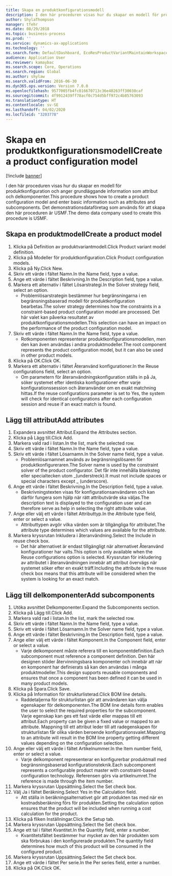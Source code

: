 ```yaml
---
title: Skapa en produktkonfigurationsmodell
description: I den här proceduren visas hur du skapar en modell för produktkonfiguration och anger grundläggande information som attribut och delkomponenter.
author: ShylaThompson
manager: tfehr
ms.date: 08/29/2018
ms.topic: business-process
ms.prod: ''
ms.service: dynamics-ax-applications
ms.technology: ''
ms.search.form: DefaultDashboard, EcoResProductVariantMaintainWorkspace, PCProductConfigurationModelListPage, PCCreateProductConfigurationModel, PCProductConfigurationModelDetails, PCBOMLineDetails
audience: Application User
ms.reviewer: kamaybac
ms.search.scope: Core, Operations
ms.search.region: Global
ms.author: shylaw
ms.search.validFrom: 2016-06-30
ms.dyn365.ops.version: Version 7.0.0
ms.openlocfilehash: 9577005fb4fc016670713c36e40263ff30030caf
ms.sourcegitcommit: 4f9912439ff78acf0c754d5bff972c4b85763093
ms.translationtype: HT
ms.contentlocale: sv-SE
ms.lasthandoff: 04/02/2020
ms.locfileid: "3203778"
---
```

# <a name="create-a-product-configuration-model"></a><span data-ttu-id="8bc6a-103">Skapa en produktkonfigurationsmodell</span><span class="sxs-lookup"><span data-stu-id="8bc6a-103">Create a product configuration model</span></span>

[!include [banner](../../includes/banner.md)]

<span data-ttu-id="8bc6a-104">I den här proceduren visas hur du skapar en modell för produktkonfiguration och anger grundläggande information som attribut och delkomponenter.</span><span class="sxs-lookup"><span data-stu-id="8bc6a-104">This procedure shows how to create a product configuration model and enter basic information such as attributes and subcomponents.</span></span> <span data-ttu-id="8bc6a-105">Det demonstrationsdataföretag som används för att skapa den här proceduren är USMF.</span><span class="sxs-lookup"><span data-stu-id="8bc6a-105">The demo data company used to create this procedure is USMF.</span></span>


## <a name="create-a-product-model"></a><span data-ttu-id="8bc6a-106">Skapa en produktmodell</span><span class="sxs-lookup"><span data-stu-id="8bc6a-106">Create a product model</span></span>
1. <span data-ttu-id="8bc6a-107">Klicka på Definition av produktvariantmodell.</span><span class="sxs-lookup"><span data-stu-id="8bc6a-107">Click Product variant model definition.</span></span>
2. <span data-ttu-id="8bc6a-108">Klicka på Modeller för produktkonfiguration.</span><span class="sxs-lookup"><span data-stu-id="8bc6a-108">Click Product configuration models.</span></span>
3. <span data-ttu-id="8bc6a-109">Klicka på Ny.</span><span class="sxs-lookup"><span data-stu-id="8bc6a-109">Click New.</span></span>
4. <span data-ttu-id="8bc6a-110">Skriv ett värde i fältet Namn.</span><span class="sxs-lookup"><span data-stu-id="8bc6a-110">In the Name field, type a value.</span></span>
5. <span data-ttu-id="8bc6a-111">Ange ett värde i fältet Beskrivning.</span><span class="sxs-lookup"><span data-stu-id="8bc6a-111">In the Description field, type a value.</span></span>
6. <span data-ttu-id="8bc6a-112">Markera ett alternativ i fältet Lösarstrategi.</span><span class="sxs-lookup"><span data-stu-id="8bc6a-112">In the Solver strategy field, select an option.</span></span>
    * <span data-ttu-id="8bc6a-113">Problemlösarstrategin bestämmer hur begränsningarna i en begränsningsbaserad modell för produktkonfiguration bearbetas.</span><span class="sxs-lookup"><span data-stu-id="8bc6a-113">The solver strategy determines how the constraints in a constraint-based product configuration model are processed.</span></span> <span data-ttu-id="8bc6a-114">Det här valet kan påverka resultatet av produktkonfigurationsmodellen.</span><span class="sxs-lookup"><span data-stu-id="8bc6a-114">This selection can have an impact on the performance of the product configuration model.</span></span>  
7. <span data-ttu-id="8bc6a-115">Skriv ett värde i fältet Namn.</span><span class="sxs-lookup"><span data-stu-id="8bc6a-115">In the Name field, type a value.</span></span>
    * <span data-ttu-id="8bc6a-116">Rotkomponenten representerar produktkonfigurationsmodellen, men den kan även användas i andra produktmodeller.</span><span class="sxs-lookup"><span data-stu-id="8bc6a-116">The root component represents the product configuration model, but it can also be used in other product models.</span></span>  
8. <span data-ttu-id="8bc6a-117">Klicka på OK.</span><span class="sxs-lookup"><span data-stu-id="8bc6a-117">Click OK.</span></span>
9. <span data-ttu-id="8bc6a-118">Markera ett alternativ i fältet Återanvänd konfigurationer.</span><span class="sxs-lookup"><span data-stu-id="8bc6a-118">In the Reuse configurations field, select an option.</span></span>
    * <span data-ttu-id="8bc6a-119">Om parametern för återanvändningskonfiguration ställs in på Ja, söker systemet efter identiska konfigurationer efter varje konfigurationssession och återanvänder om en exakt matchning hittas.</span><span class="sxs-lookup"><span data-stu-id="8bc6a-119">If the reuse configurations parameter is set to Yes, the system will check for identical configurations after each configuration session and reuse if an exact match is found.</span></span>  

## <a name="add-attributes"></a><span data-ttu-id="8bc6a-120">Lägg till attribut</span><span class="sxs-lookup"><span data-stu-id="8bc6a-120">Add attributes</span></span>
1. <span data-ttu-id="8bc6a-121">Expandera avsnittet Attribut.</span><span class="sxs-lookup"><span data-stu-id="8bc6a-121">Expand the Attributes section.</span></span>
2. <span data-ttu-id="8bc6a-122">Klicka på Lägg till.</span><span class="sxs-lookup"><span data-stu-id="8bc6a-122">Click Add.</span></span>
3. <span data-ttu-id="8bc6a-123">Markera vald rad i listan.</span><span class="sxs-lookup"><span data-stu-id="8bc6a-123">In the list, mark the selected row.</span></span>
4. <span data-ttu-id="8bc6a-124">Skriv ett värde i fältet Namn.</span><span class="sxs-lookup"><span data-stu-id="8bc6a-124">In the Name field, type a value.</span></span>
5. <span data-ttu-id="8bc6a-125">Skriv ett värde i fältet Lösarnamn.</span><span class="sxs-lookup"><span data-stu-id="8bc6a-125">In the Solver name field, type a value.</span></span>
    * <span data-ttu-id="8bc6a-126">Problemlösarnamnet används av begränsningslösaren för produktkonfigureraren.</span><span class="sxs-lookup"><span data-stu-id="8bc6a-126">The Solver name is used by the constraint solver of the product configurator.</span></span> <span data-ttu-id="8bc6a-127">Det får inte innehålla blanksteg eller specialtecken utom _(understreck).</span><span class="sxs-lookup"><span data-stu-id="8bc6a-127">It must not include spaces or special characters except _ (underscore).</span></span>  
6. <span data-ttu-id="8bc6a-128">Ange ett värde i fältet Beskrivning.</span><span class="sxs-lookup"><span data-stu-id="8bc6a-128">In the Description field, type a value.</span></span>
    * <span data-ttu-id="8bc6a-129">Beskrivningstexten visas för konfigurationsanvändaren och kan därför fungera som hjälp när rätt attributvärde ska väljas.</span><span class="sxs-lookup"><span data-stu-id="8bc6a-129">The description text is displayed to the configuration user and can therefore serve as help in selecting the right attribute value.</span></span>  
7. <span data-ttu-id="8bc6a-130">Ange eller välj ett värde i fältet Attributtyp.</span><span class="sxs-lookup"><span data-stu-id="8bc6a-130">In the Attribute type field, enter or select a value.</span></span>
    * <span data-ttu-id="8bc6a-131">Attributtypen avgör vilka värden som är tillgängliga för attributet.</span><span class="sxs-lookup"><span data-stu-id="8bc6a-131">The attribute type determines which values are available for the attribute.</span></span>  
8. <span data-ttu-id="8bc6a-132">Markera kryssrutan Inkludera i återanvändning.</span><span class="sxs-lookup"><span data-stu-id="8bc6a-132">Select the Include in reuse check box.</span></span>
    * <span data-ttu-id="8bc6a-133">Det här alternativet är endast tillgängligt när alternativet Återanvänd konfigurationer har valts.</span><span class="sxs-lookup"><span data-stu-id="8bc6a-133">This option is only available when the Reuse configurations option is selected.</span></span> <span data-ttu-id="8bc6a-134">Kryssrutan för inkludering av attributet i återanvändningen innebär att attribut övervägs när systemet söker efter en exakt träff.</span><span class="sxs-lookup"><span data-stu-id="8bc6a-134">Including the attribute in the reuse check box means that this attribute will be considered when the system is looking for an exact match.</span></span>  

## <a name="add-subcomponents"></a><span data-ttu-id="8bc6a-135">Lägg till delkomponenter</span><span class="sxs-lookup"><span data-stu-id="8bc6a-135">Add subcomponents</span></span>
1. <span data-ttu-id="8bc6a-136">Utöka avsnittet Delkomponenter.</span><span class="sxs-lookup"><span data-stu-id="8bc6a-136">Expand the Subcomponents section.</span></span>
2. <span data-ttu-id="8bc6a-137">Klicka på Lägg till.</span><span class="sxs-lookup"><span data-stu-id="8bc6a-137">Click Add.</span></span>
3. <span data-ttu-id="8bc6a-138">Markera vald rad i listan.</span><span class="sxs-lookup"><span data-stu-id="8bc6a-138">In the list, mark the selected row.</span></span>
4. <span data-ttu-id="8bc6a-139">Skriv ett värde i fältet Namn.</span><span class="sxs-lookup"><span data-stu-id="8bc6a-139">In the Name field, type a value.</span></span>
5. <span data-ttu-id="8bc6a-140">Skriv ett värde i fältet Lösarnamn.</span><span class="sxs-lookup"><span data-stu-id="8bc6a-140">In the Solver name field, type a value.</span></span>
6. <span data-ttu-id="8bc6a-141">Ange ett värde i fältet Beskrivning.</span><span class="sxs-lookup"><span data-stu-id="8bc6a-141">In the Description field, type a value.</span></span>
7. <span data-ttu-id="8bc6a-142">Ange eller välj ett värde i fältet Komponent.</span><span class="sxs-lookup"><span data-stu-id="8bc6a-142">In the Component field, enter or select a value.</span></span>
    * <span data-ttu-id="8bc6a-143">Varje delkomponent måste referera till en komponentdefinition.</span><span class="sxs-lookup"><span data-stu-id="8bc6a-143">Each subcomponent must reference a component definition.</span></span> <span data-ttu-id="8bc6a-144">Den här designen stöder återvinningsbara komponenter och innebär att när en komponent har definierats så kan den användas i många produktmodeller.</span><span class="sxs-lookup"><span data-stu-id="8bc6a-144">This design supports reusable components and ensures that once a component has been defined it can be used in many product models.</span></span>  
8. <span data-ttu-id="8bc6a-145">Klicka på Spara.</span><span class="sxs-lookup"><span data-stu-id="8bc6a-145">Click Save.</span></span>
9. <span data-ttu-id="8bc6a-146">Klicka på Information för strukturlisterad.</span><span class="sxs-lookup"><span data-stu-id="8bc6a-146">Click BOM line details.</span></span>
    * <span data-ttu-id="8bc6a-147">Raddetaljerna för strukturlistan gör att användaren kan välja egenskaper för delkomponenten.</span><span class="sxs-lookup"><span data-stu-id="8bc6a-147">The BOM line details form enables the user to select the required properties for the subcomponent.</span></span> <span data-ttu-id="8bc6a-148">Varje egenskap kan ges ett fast värde eller mappas till ett attribut.</span><span class="sxs-lookup"><span data-stu-id="8bc6a-148">Each property can be given a fixed value or mapped to an attribute.</span></span> <span data-ttu-id="8bc6a-149">Mappning till ett attribut leder till att radegenskapen för strukturlistan får olika värden beroende konfigurationsvalet.</span><span class="sxs-lookup"><span data-stu-id="8bc6a-149">Mapping to an attribute will result in the BOM line property getting different values depending on the configuration selection.</span></span>  
10. <span data-ttu-id="8bc6a-150">Ange eller välj ett värde i fältet Artikelnummer.</span><span class="sxs-lookup"><span data-stu-id="8bc6a-150">In the Item number field, enter or select a value.</span></span>
    * <span data-ttu-id="8bc6a-151">Varje delkomponent representerar en konfigurerbar produktmall med begränsningsbaserad konfigurationsteknik.</span><span class="sxs-lookup"><span data-stu-id="8bc6a-151">Each subcomponent represents a configurable product master with constraint-based configuration technology.</span></span> <span data-ttu-id="8bc6a-152">Referensen görs via artikelnumret.</span><span class="sxs-lookup"><span data-stu-id="8bc6a-152">The reference is made through the item number.</span></span>  
11. <span data-ttu-id="8bc6a-153">Markera kryssrutan Uppsättning.</span><span class="sxs-lookup"><span data-stu-id="8bc6a-153">Select the Set check box.</span></span>
12. <span data-ttu-id="8bc6a-154">Välj Ja i fältet Beräkning.</span><span class="sxs-lookup"><span data-stu-id="8bc6a-154">Select Yes in the Calculation field.</span></span>
    * <span data-ttu-id="8bc6a-155">Att ställa in beräkningsalternativet gör att produkten tas med när en kostnadsberäkning förs för produkten.</span><span class="sxs-lookup"><span data-stu-id="8bc6a-155">Setting the calculation option ensures that the product will be included when running a cost calculation for the product.</span></span>  
13. <span data-ttu-id="8bc6a-156">Klicka på fliken Inställningar.</span><span class="sxs-lookup"><span data-stu-id="8bc6a-156">Click the Setup tab.</span></span>
14. <span data-ttu-id="8bc6a-157">Markera kryssrutan Uppsättning.</span><span class="sxs-lookup"><span data-stu-id="8bc6a-157">Select the Set check box.</span></span>
15. <span data-ttu-id="8bc6a-158">Ange ett tal i fältet Kvantitet.</span><span class="sxs-lookup"><span data-stu-id="8bc6a-158">In the Quantity field, enter a number.</span></span>
    * <span data-ttu-id="8bc6a-159">Kvantitetsfältet bestämmer hur mycket av den här produkten som ska förbrukas i den konfigurerade produkten.</span><span class="sxs-lookup"><span data-stu-id="8bc6a-159">The quantity field determines how much of this product will be consumed in the configured product.</span></span>  
16. <span data-ttu-id="8bc6a-160">Markera kryssrutan Uppsättning.</span><span class="sxs-lookup"><span data-stu-id="8bc6a-160">Select the Set check box.</span></span>
17. <span data-ttu-id="8bc6a-161">Ange ett värde i fältet Per serie.</span><span class="sxs-lookup"><span data-stu-id="8bc6a-161">In the Per series field, enter a number.</span></span>
18. <span data-ttu-id="8bc6a-162">Klicka på OK.</span><span class="sxs-lookup"><span data-stu-id="8bc6a-162">Click OK.</span></span>

